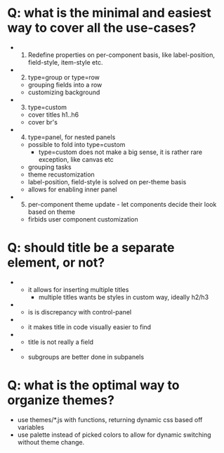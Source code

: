 # Q: what is the minimal and easiest way to cover all the use-cases?
* 1. Redefine properties on per-component basis, like label-position, field-style, item-style etc.
* 2. type=group or type=row
	+ grouping fields into a row
	+ customizing background
* 3. type=custom
	+ cover titles h1..h6
	+ cover br's
* 4. type=panel, for nested panels
	- possible to fold into type=custom
		+ type=custom does not make a big sense, it is rather rare exception, like canvas etc
	+ grouping tasks
	+ theme recustomization
	+ label-position, field-style is solved on per-theme basis
	+ allows for enabling inner panel
* 5. per-component theme update - let components decide their look based on theme
	- firbids user component customization

# Q: should title be a separate element, or not?
* + it allows for inserting multiple titles
	- multiple titles wants be styles in custom way, ideally h2/h3
* - is is discrepancy with control-panel
* + it makes title in code visually easier to find
* - title is not really a field
* - subgroups are better done in subpanels

# Q: what is the optimal way to organize themes?
* use themes/*.js with functions, returning dynamic css based off variables
* use palette instead of picked colors to allow for dynamic switching without theme change.